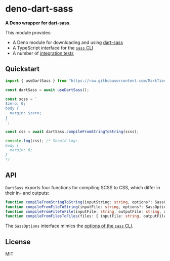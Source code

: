 # deno-dart-sass

**A Deno wrapper for [dart-sass](https://github.com/sass/dart-sass).**

This module provides:

- A Deno module for downloading and using [dart-sass](https://github.com/sass/dart-sass)
- A TypeScript interface for the [`sass` CLI](https://sass-lang.com/documentation/cli/dart-sass)
- A number of [integration tests](test.ts)

## Quickstart

```typescript
import { useDartSass } from "https://raw.githubusercontent.com/MarkTiedemann/deno-dart-sass/master/mod.ts";

const dartSass = await useDartSass();

const scss = `
$zero: 0;
body {
  margin: $zero;
}
`;

const css = await dartSass.compileFromStringToString(scss);

console.log(css); /* Should log:
body {
  margin: 0;
}
*/
```

## API

`DartSass` exports four functions for compiling SCSS to CSS, which differ in their in- and outputs:

```typescript
function compileFromStringToString(inputString: string, options?: SassOptions)
function compileFromFileToString(inputFile: string, options?: SassOptions)
function compileFromFileToFile(inputFile: string, outputFile: string, options?: SassOptions)
function compileFromFilesToFiles(files: { inputFile: string, outputFile: string }[], options?: SassOptions)
```

The `SassOptions` interface mimics the [options of the `sass` CLI](https://sass-lang.com/documentation/cli/dart-sass).

## License

MIT
